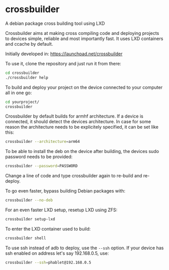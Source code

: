 # crossbuilder
A debian package cross building tool using LXD

Crossbuilder aims at making cross compiling code and deploying projects to devices simple, reliable and most importantly fast. It uses LXD containers and ccache by default.

Initially developed in: https://launchpad.net/crossbuilder

To use it, clone the repository and just run it from there:
```bash
cd crossbuilder
./crossbuilder help
```

To build and deploy your project on the device connected to your computer all in one go:
```bash
cd yourproject/
crossbuilder
```

Crossbuilder by default builds for armhf architecture. If a device is connected, it should detect the devices architecture. In case for some reason the architecture needs to be explicitely specified, it can be set like this:
```bash
crossbuilder --architecture=arm64
```

To be able to install the deb on the device after building, the devices sudo password needs to be provided:
```bash
crossbuilder --password=PASSWORD
```

Change a line of code and type crossbuilder again to re-build and re-deploy.

To go even faster, bypass building Debian packages with:
```bash
crossbuilder --no-deb
```

For an even faster LXD setup, resetup LXD using ZFS:
```bash
crossbuilder setup-lxd
```

To enter the LXD container used to build:
```bash
crossbuilder shell
```

To use ssh instead of adb to deploy, use the ```--ssh``` option. If your device has ssh enabled on address let's say 192.168.0.5, use:
```bash
crossbuilder --ssh=phablet@192.168.0.5
```
